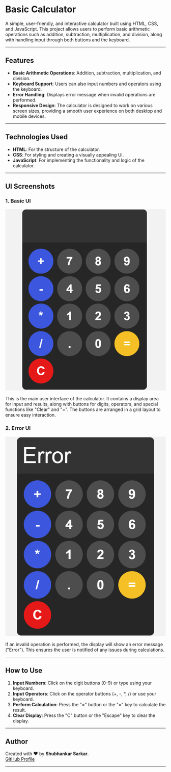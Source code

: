 # Basic Calculator

A simple, user-friendly, and interactive calculator built using HTML, CSS, and JavaScript. This project allows users to perform basic arithmetic operations such as addition, subtraction, multiplication, and division, along with handling input through both buttons and the keyboard.

---

## Features

* **Basic Arithmetic Operations**: Addition, subtraction, multiplication, and division.
* **Keyboard Support**: Users can also input numbers and operators using the keyboard.
* **Error Handling**: Displays error message when invalid operations are performed.
* **Responsive Design**: The calculator is designed to work on various screen sizes, providing a smooth user experience on both desktop and mobile devices.

---

## Technologies Used

* **HTML**: For the structure of the calculator.
* **CSS**: For styling and creating a visually appealing UI.
* **JavaScript**: For implementing the functionality and logic of the calculator.

---

## UI Screenshots

### 1. Basic UI

![Basic UI](https://github.com/shubhankar05sarkar/Simple-Calculator/blob/3ce07964f6e4c1ec4708d3db242c7672dedae985/Basic%20UI.png)

This is the main user interface of the calculator. It contains a display area for input and results, along with buttons for digits, operators, and special functions like "Clear" and "=". The buttons are arranged in a grid layout to ensure easy interaction.

### 2. Error UI

![Error UI](https://github.com/shubhankar05sarkar/Simple-Calculator/blob/3ce07964f6e4c1ec4708d3db242c7672dedae985/Error%20UI.png)

If an invalid operation is performed, the display will show an error message ("Error"). This ensures the user is notified of any issues during calculations.

---

## How to Use

1. **Input Numbers**: Click on the digit buttons (0-9) or type using your keyboard.
2. **Input Operators**: Click on the operator buttons (+, -, \*, /) or use your keyboard.
3. **Perform Calculation**: Press the "=" button or the "=" key to calculate the result.
4. **Clear Display**: Press the "C" button or the "Escape" key to clear the display.

---

## **Author**

Created with ❤️ by **Shubhankar Sarkar**.  
[GitHub Profile](https://github.com/shubhankar05sarkar)

---

